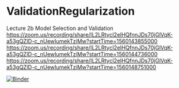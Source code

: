 # ValidationRegularization
Lecture 2b Model Selection and Validation
https://zoom.us/recording/share/IL2LRtycl2elHQfnnJDs70jGlVqK-a53gQZlD-c_nUewIumekTziMw?startTime=1560143855000 </br>
https://zoom.us/recording/share/IL2LRtycl2elHQfnnJDs70jGlVqK-a53gQZlD-c_nUewIumekTziMw?startTime=1560144736000 </br>
https://zoom.us/recording/share/IL2LRtycl2elHQfnnJDs70jGlVqK-a53gQZlD-c_nUewIumekTziMw?startTime=1560148751000 </br>

[![Binder](https://mybinder.org/badge_logo.svg)](https://mybinder.org/v2/gh/univai-summerschool-2019/ValidationRegularization/master)
